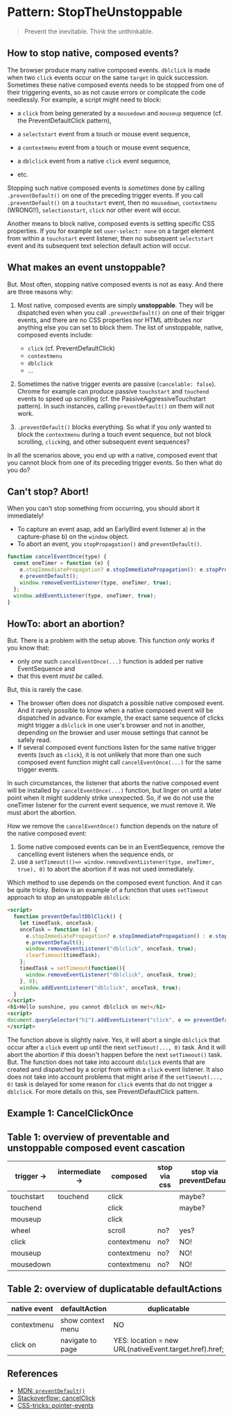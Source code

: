 # Pattern: StopTheUnstoppable

> Prevent the inevitable. Think the unthinkable.

## How to stop native, composed events?

The browser produce many native composed events. `dblclick` is made when two `click` events occur on the same `target` in quick succession. Sometimes these native composed events needs to be stopped from one of their triggering events, so as not cause errors or complicate the code needlessly. For example, a script might need to block:
  
  * a `click` from being generated by a `mousedown` and `mouseup` sequence (cf. the PreventDefaultClick pattern),
  
  * a `selectstart` event from a touch or mouse event sequence,
  
  * a `contextmenu` event from a touch or mouse event sequence,
  
  * a `dblclick` event from a native `click` event sequence,
  
  * etc.

Stopping such native composed events is *sometimes* done by calling `.preventDefault()` on one of the preceding trigger events. If you call `.preventDefault()` on a `touchstart` event, then no `mousedown`, `contextmenu` (WRONG!!), `selectionstart`, `click` nor other event will occur.

Another means to block native, composed events is setting specific CSS properties. If you  for example set `user-select: none` on a target element from within a `touchstart` event listener, then no subsequent `selectstart` event and its subsequent text selection default action will occur. 

## What makes an event unstoppable?

But. Most often, stopping native composed events is not as easy. And there are three reasons why:

1. Most native, composed events are simply **unstoppable**. They will be dispatched even when you call `.preventDefault()` on one of their trigger events, and there are no CSS properties nor HTML attributes nor anything else you can set to block them. The list of unstoppable, native, composed events include:

   * `click` (cf. PreventDefaultClick)
   * `contextmenu` 
   * `dblclick`
   * ...
   
2. Sometimes the native trigger events are passive (`cancelable: false`). Chrome for example can produce passive `touchstart` and `touchend` events to speed up scrolling (cf. the PassiveAggressiveTouchstart pattern). In such instances, calling `preventDefault()` on them will not work.

3. `.preventDefault()` blocks everything. So what if you *only* wanted to block the `contextmenu` during a touch event sequence, but not block scrolling, `click`ing, and other subsequent event sequences? 

In all the scenarios above, you end up with a native, composed event that you cannot block from one of its preceding trigger events. So then what do you do?

## Can't stop? Abort!

When you can't stop something from occurring, you should abort it immediately! 
 * To capture an event asap, add an EarlyBird event listener a) in the capture-phase b) on the `window` object. 
 * To abort an event, you `stopPropagation()` and `preventDefault()`.
 
```javascript
function cancelEventOnce(type) {
  const oneTimer = function (e) {
    e.stopImmediatePropagation? e.stopImmediatePropagation(): e.stopPropagation();
    e.preventDefault();
    window.removeEventListener(type, oneTimer, true);
  };
  window.addEventListener(type, oneTimer, true);
}
```
## HowTo: abort an abortion?

But. There is a problem with the setup above. This function *only* works if you know that:
 * only *one* such `cancelEventOnce(...)` function is added per native EventSequence and
 * that this event *must be* called.

But, this is rarely the case. 
 * The browser often does *not* dispatch a possible native composed event. And it rarely possible to know when a native composed event will be dispatched in advance. For example, the exact same sequence of clicks might trigger a `dblclick` in one user's browser and not in another, depending on the browser and user mouse settings that cannot be safely read.
 * If several composed event functions listen for the same native trigger events (such as `click`), it is not unlikely that more than one such composed event function might call `cancelEventOnce(...)` for the same trigger events.

In such circumstances, the listener that aborts the native composed event will be installed by `cancelEventOnce(...)` function, but linger on until a later point when it might suddenly strike unexpected. So, if we do not use the oneTimer listener for the current event sequence, we must remove it. We must abort the abortion.

How we remove the `cancelEventOnce()` function depends on the nature of the native composed event:
1. Some native composed events can be in an EventSequence, remove the cancelling event listeners when the sequence ends, or
2. use a `setTimeout(()=> window.removeEventListener(type, oneTimer, true), 0)` to abort the abortion if it was not used immediately.

Which method to use depends on the composed event function. And it can be quite tricky. Below is an example of a function that uses `setTimeout` approach to stop an unstoppable `dblclick`:

```html
<script>
  function preventDefaultDblClick() {
    let timedTask, onceTask;
    onceTask = function (e) {
      e.stopImmediatePropagation? e.stopImmediatePropagation() : e.stopPropagation();
      e.preventDefault();
      window.removeEventListener("dblclick", onceTask, true);
      clearTimeout(timedTask);
    };
    timedTask = setTimeout(function(){
      window.removeEventListener("dblclick", onceTask, true);
    }, 0);
    window.addEventListener("dblclick", onceTask, true);
  }
</script>
<h1>Hello sunshine, you cannot dblclick on me!</h1>
<script>
document.querySelector("h1").addEventListener("click", e => preventDefaultDblClick(e))
</script>
```
The function above is slightly naive. Yes, it will abort a single `dblclick` that occur after a `click` event up until the next `setTimout(..., 0)` task. And it will abort the abortion if this doesn't happen before the next `setTimeout()` task. But. The function does not take into account `dblclick` events that are created and dispatched by a script from within a `click` event listener. It also does not take into account problems that might arise if the `setTimeout(..., 0)` task is delayed for some reason for `click` events that do not trigger a `dblclick`. For more details on this, see PreventDefaultClick pattern.

## Example 1: CancelClickOnce

<code-demo src="demo/PreventDefaultDblClick.html"></code-demo>

## Table 1: overview of preventable and unstoppable composed event cascation

trigger -> | intermediate -> | composed | stop via css | stop via preventDefault | unstoppable
---        | ---             | ---      | ---          | ---                     | ---        
touchstart | touchend   | click    |              | maybe?                  | maybe?
touchend   |            | click    |              | maybe?                  | maybe?
mouseup    |            | click    |              |                         | X
wheel      |            | scroll   | no?          | yes?                    | no?
click      |            | contextmenu | no?       | NO!                     | X
mouseup    |            | contextmenu | no?       | NO!                     | X
mousedown  |            | contextmenu | no?       | NO!                     | X


## Table 2: overview of duplicatable defaultActions

 native event       | defaultAction     | duplicatable 
---                 | ---               | ---              
contextmenu         | show context menu | NO
click on <a href>   | navigate to page  | YES: location = new URL(nativeEvent.target.href).href;

## References

 * [MDN: `preventDefault()`](https://developer.mozilla.org/en-US/docs/Web/API/Event/preventDefault)
 * [Stackoverflow: cancelClick](https://stackoverflow.com/questions/17441810/pointer-events-none-does-not-work-in-ie9-and-ie10#answer-17441921)
 * [CSS-tricks: pointer-events](https://css-tricks.com/almanac/properties/p/pointer-events/)